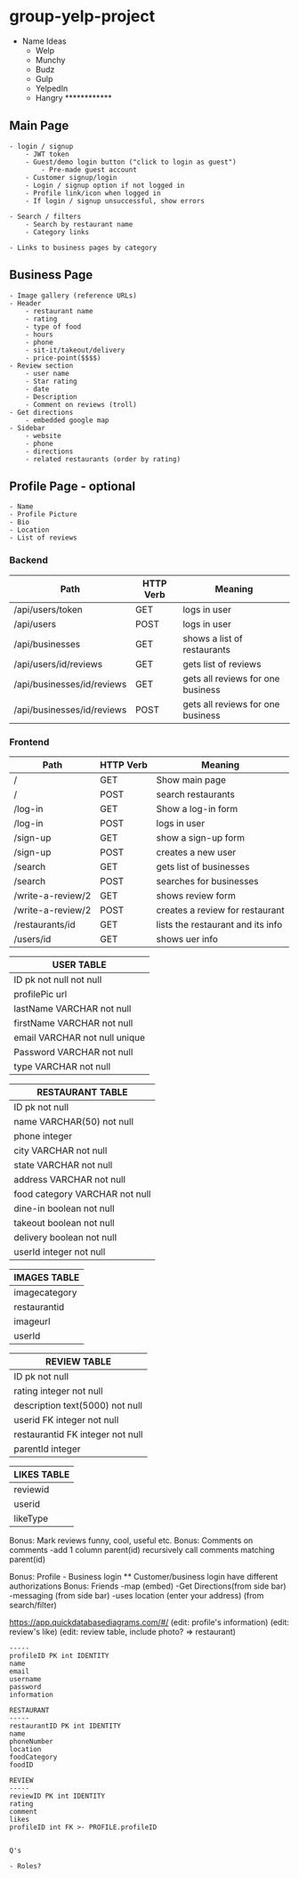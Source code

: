 # group-yelp-project

- Name Ideas
    - Welp
    - Munchy
    - Budz
    - Gulp
    - YelpedIn
    - Hangry ************

## Main Page
    - login / signup
        - JWT token
        - Guest/demo login button ("click to login as guest")
            - Pre-made guest account
        - Customer signup/login
        - Login / signup option if not logged in
        - Profile link/icon when logged in
        - If login / signup unsuccessful, show errors

    - Search / filters
        - Search by restaurant name
        - Category links

    - Links to business pages by category

## Business Page
    - Image gallery (reference URLs)
    - Header
        - restaurant name
        - rating
        - type of food
        - hours
        - phone
        - sit-it/takeout/delivery
        - price-point($$$$)
    - Review section
        - user name
        - Star rating
        - date
        - Description
        - Comment on reviews (troll)
    - Get directions
        - embedded google map
    - Sidebar
        - website
        - phone
        - directions
        - related restaurants (order by rating)

## Profile Page - optional
    - Name
    - Profile Picture
    - Bio
    - Location
    - List of reviews

### Backend
|             Path             |   HTTP Verb   |            Meaning                |
|------------------------------|---------------|-----------------------------------|
|  /api/users/token            |      GET      |         logs in user              |
|  /api/users                  |     POST      |         logs in user              |
|  /api/businesses             |      GET      |    shows a list of restaurants    |
|  /api/users/id/reviews       |      GET      |      gets list of reviews         |
|  /api/businesses/id/reviews  |      GET      | gets all reviews for one business |
|  /api/businesses/id/reviews  |     POST      | gets all reviews for one business |

### Frontend
|    Path            |   HTTP Verb   |          Meaning                   |
|--------------------|---------------|------------------------------------|
|         /          |      GET      |       Show main page               |
|         /          |      POST     |      search restaurants            |
|       /log-in      |      GET      |      Show a log-in form            |
|       /log-in      |      POST     |         logs in user               |
|      /sign-up      |      GET      |      show a sign-up form           |
|      /sign-up      |      POST     |      creates a new user            |
|      /search       |      GET      |   gets list of businesses          |
|      /search       |      POST     |    searches for businesses         |
| /write-a-review/2  |      GET      |        shows review form           |
| /write-a-review/2  |     POST      |    creates a review for restaurant |
|  /restaurants/id   |      GET      |  lists the restaurant and its info |
|      /users/id     |      GET      |        shows uer info              |




| USER TABLE |
| ---------  |
| ID  pk not null not null   |
| profilePic url  |
| lastName  VARCHAR not null|
| firstName VARCHAR not null|
| email  VARCHAR  not null unique |
| Password  VARCHAR not null|
| type VARCHAR not null |

| RESTAURANT TABLE  |
|-------------------|
| ID pk not null    |
| name  VARCHAR(50) not null |
| phone integer            |
| city VARCHAR not null  |
| state VARCHAR not null    |
| address VARCHAR not null |
| food category VARCHAR not null |
| dine-in boolean not null|
| takeout boolean not null |
| delivery boolean not null |
| userId integer not null |

| IMAGES TABLE |
|--------------|
| imagecategory|
| restaurantid |
| imageurl     |
| userId      |

| REVIEW TABLE |
|--------------|
| ID pk not null |
| rating integer not null|
| description text(5000) not null |
| userid FK integer not null    |
| restaurantid FK integer not null |
| parentId integer |


<!-- | COMMENTS TABLE |
|----------------|
| ID int pk not null |
| reviewid int not null |
| userid |
| description text(5000) | -->

| LIKES TABLE |
|-------------|
| reviewid |
| userid |
| likeType |






Bonus: Mark reviews funny, cool, useful etc.
Bonus: Comments on comments
-add 1 column parent(id)
recursively call comments matching parent(id)

Bonus: Profile
    - Business login
    ** Customer/business login have different authorizations
Bonus: Friends
-map (embed)
-Get Directions(from side bar)
-messaging (from side bar)
-uses location (enter your address) (from search/filter)


https://app.quickdatabasediagrams.com/#/
(edit: profile's information)
(edit: review's like)
(edit: review table, include photo? => restaurant)


```PROFILE
-----
profileID PK int IDENTITY
name
email
username
password
information

RESTAURANT
-----
restaurantID PK int IDENTITY
name
phoneNumber
location
foodCategory
foodID

REVIEW
-----
reviewID PK int IDENTITY
rating
comment
likes
profileID int FK >- PROFILE.profileID


Q's

- Roles?
